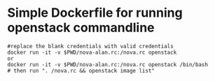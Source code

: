 # Simple Dockerfile for running openstack commandline

```
#replace the blank credentials with valid credentials
docker run -it -v $PWD/nova-alan.rc:/nova.rc openstack
or
docker run -it -v $PWD/nova-alan.rc:/nova.rc openstack /bin/bash
# then run ". /nova.rc && openstack image list"
 
```

